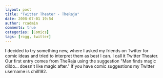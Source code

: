 ```yaml
---
layout: post
title: "Twitter Theater - TheRaja"
date: 2008-07-01 19:54
author: rcadmin
comments: true
categories: [Comics]
tags: [rogg, twitter]
---
```

I decided to try something new, where I asked my friends on Twitter for comic ideas and tried to interpret them as best I can. I call it Twitter Theater. Our first entry comes from TheRaja using the suggestion "Man finds magic dildo... doesn't like magic after." If you have comic suggestions my Twitter username is chill182.

<img class="alignnone size-medium wp-image-1398" title="Too Far?" src="http://dl.bitsmack.com/uploads/2008/07/20080701.jpg" alt="" />
